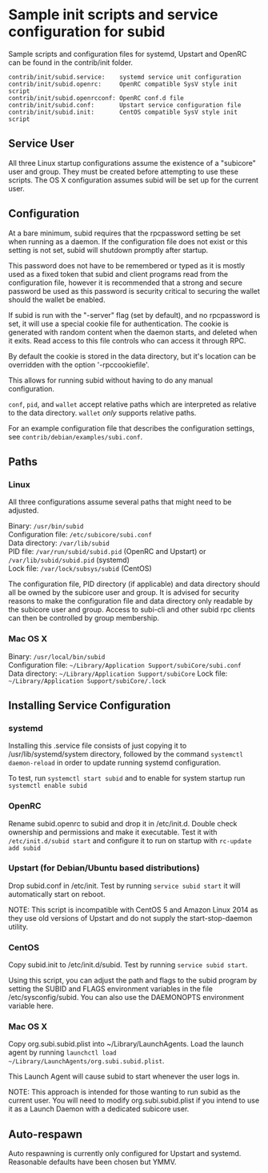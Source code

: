 Sample init scripts and service configuration for subid
==========================================================

Sample scripts and configuration files for systemd, Upstart and OpenRC
can be found in the contrib/init folder.

    contrib/init/subid.service:    systemd service unit configuration
    contrib/init/subid.openrc:     OpenRC compatible SysV style init script
    contrib/init/subid.openrcconf: OpenRC conf.d file
    contrib/init/subid.conf:       Upstart service configuration file
    contrib/init/subid.init:       CentOS compatible SysV style init script

Service User
---------------------------------

All three Linux startup configurations assume the existence of a "subicore" user
and group.  They must be created before attempting to use these scripts.
The OS X configuration assumes subid will be set up for the current user.

Configuration
---------------------------------

At a bare minimum, subid requires that the rpcpassword setting be set
when running as a daemon.  If the configuration file does not exist or this
setting is not set, subid will shutdown promptly after startup.

This password does not have to be remembered or typed as it is mostly used
as a fixed token that subid and client programs read from the configuration
file, however it is recommended that a strong and secure password be used
as this password is security critical to securing the wallet should the
wallet be enabled.

If subid is run with the "-server" flag (set by default), and no rpcpassword is set,
it will use a special cookie file for authentication. The cookie is generated with random
content when the daemon starts, and deleted when it exits. Read access to this file
controls who can access it through RPC.

By default the cookie is stored in the data directory, but it's location can be overridden
with the option '-rpccookiefile'.

This allows for running subid without having to do any manual configuration.

`conf`, `pid`, and `wallet` accept relative paths which are interpreted as
relative to the data directory. `wallet` *only* supports relative paths.

For an example configuration file that describes the configuration settings,
see `contrib/debian/examples/subi.conf`.

Paths
---------------------------------

### Linux

All three configurations assume several paths that might need to be adjusted.

Binary:              `/usr/bin/subid`  
Configuration file:  `/etc/subicore/subi.conf`  
Data directory:      `/var/lib/subid`  
PID file:            `/var/run/subid/subid.pid` (OpenRC and Upstart) or `/var/lib/subid/subid.pid` (systemd)  
Lock file:           `/var/lock/subsys/subid` (CentOS)  

The configuration file, PID directory (if applicable) and data directory
should all be owned by the subicore user and group.  It is advised for security
reasons to make the configuration file and data directory only readable by the
subicore user and group.  Access to subi-cli and other subid rpc clients
can then be controlled by group membership.

### Mac OS X

Binary:              `/usr/local/bin/subid`  
Configuration file:  `~/Library/Application Support/subiCore/subi.conf`  
Data directory:      `~/Library/Application Support/subiCore`
Lock file:           `~/Library/Application Support/subiCore/.lock`

Installing Service Configuration
-----------------------------------

### systemd

Installing this .service file consists of just copying it to
/usr/lib/systemd/system directory, followed by the command
`systemctl daemon-reload` in order to update running systemd configuration.

To test, run `systemctl start subid` and to enable for system startup run
`systemctl enable subid`

### OpenRC

Rename subid.openrc to subid and drop it in /etc/init.d.  Double
check ownership and permissions and make it executable.  Test it with
`/etc/init.d/subid start` and configure it to run on startup with
`rc-update add subid`

### Upstart (for Debian/Ubuntu based distributions)

Drop subid.conf in /etc/init.  Test by running `service subid start`
it will automatically start on reboot.

NOTE: This script is incompatible with CentOS 5 and Amazon Linux 2014 as they
use old versions of Upstart and do not supply the start-stop-daemon utility.

### CentOS

Copy subid.init to /etc/init.d/subid. Test by running `service subid start`.

Using this script, you can adjust the path and flags to the subid program by
setting the SUBID and FLAGS environment variables in the file
/etc/sysconfig/subid. You can also use the DAEMONOPTS environment variable here.

### Mac OS X

Copy org.subi.subid.plist into ~/Library/LaunchAgents. Load the launch agent by
running `launchctl load ~/Library/LaunchAgents/org.subi.subid.plist`.

This Launch Agent will cause subid to start whenever the user logs in.

NOTE: This approach is intended for those wanting to run subid as the current user.
You will need to modify org.subi.subid.plist if you intend to use it as a
Launch Daemon with a dedicated subicore user.

Auto-respawn
-----------------------------------

Auto respawning is currently only configured for Upstart and systemd.
Reasonable defaults have been chosen but YMMV.
